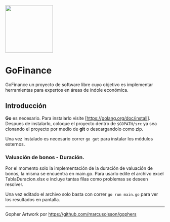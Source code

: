 <img src="https://raw.githubusercontent.com/marcusolsson/gophers/master/gopherdata-gopher.png" width="150">

# GoFinance

GoFinance un proyecto de software libre cuyo objetivo es implementar herramientas para expertos en áreas de índole económica.

## Introducción

**Go** es necesario. Para instalarlo visite [https://golang.org/doc/install]. Despues de instalarlo, coloque el proyecto dentro de `$GOPATH/src` ya sea clonando el proyecto por medio de **git** o descargandolo como zip.

Una vez instalado es necesario correr `go get` para instalar los módulos externos.

### Valuación de bonos - Duración.

Por el momento solo la implementación de la duración de valuación de bonos, la misma se encuentra en main.go. Para usarlo edite el archivo excel TablaDuracion.xlsx e incluye tantas filas como problemas se deseen resolver.

Una vez editado el archivo solo basta con correr `go run main.go` para ver los resultados en pantalla.

---

Gopher Artwork por https://github.com/marcusolsson/gophers
